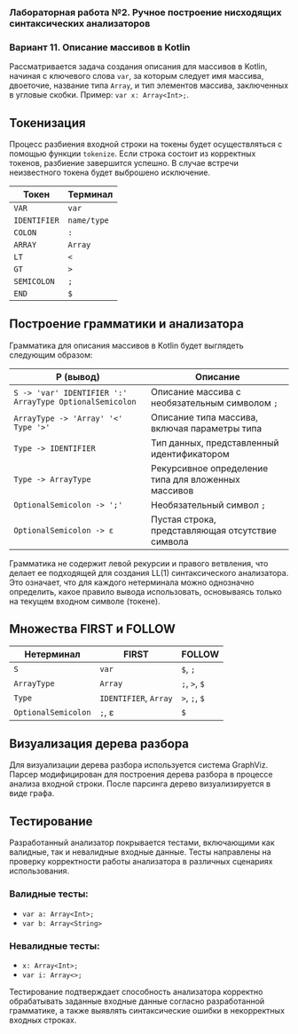 ### Лабораторная работа №2. Ручное построение нисходящих синтаксических анализаторов

### Вариант 11. Описание массивов в Kotlin

Рассматривается задача создания описания для массивов в Kotlin, начиная с ключевого слова `var`, за которым следует имя массива, двоеточие, название типа `Array`, и тип элементов массива, заключенных в угловые скобки. Пример: `var x: Array<Int>;`.

## Токенизация

Процесс разбиения входной строки на токены будет осуществляться с помощью функции `tokenize`. Если строка состоит из корректных токенов, разбиение завершится успешно. В случае встречи неизвестного токена будет выброшено исключение.

| Токен        | Терминал    |
|--------------|-------------|
| `VAR`        | `var`       |
| `IDENTIFIER` | `name/type` |
| `COLON`      | `:`         |
| `ARRAY`      | `Array`     |
| `LT`         | `<`         |
| `GT`         | `>`         |
| `SEMICOLON`  | `;`         |
| `END`        | `$`         |

## Построение грамматики и анализатора

Грамматика для описания массивов в Kotlin будет выглядеть следующим образом:

| P (вывод)                                       | Описание                                             |
|-------------------------------------------------|------------------------------------------------------|
| `S -> 'var' IDENTIFIER ':' ArrayType OptionalSemicolon` | Описание массива с необязательным символом `;`      |
| `ArrayType -> 'Array' '<' Type '>'`             | Описание типа массива, включая параметры типа       |
| `Type -> IDENTIFIER`                            | Тип данных, представленный идентификатором          |
| `Type -> ArrayType`                             | Рекурсивное определение типа для вложенных массивов |
| `OptionalSemicolon -> ';'`                      | Необязательный символ `;`                           |
| `OptionalSemicolon -> ε`                        | Пустая строка, представляющая отсутствие символа    |

Грамматика не содержит левой рекурсии и правого ветвления, что делает ее подходящей для создания LL(1) синтаксического анализатора. Это означает, что для каждого нетерминала можно однозначно определить, какое правило вывода использовать, основываясь только на текущем входном символе (токене).

## Множества FIRST и FOLLOW

| Нетерминал        | FIRST                 | FOLLOW               |
|-------------------|-----------------------|----------------------|
| `S`               | `var`                 | `$`, `;`             |
| `ArrayType`       | `Array`               | `;`, `>`, `$`        |
| `Type`            | `IDENTIFIER`, `Array` | `>`, `;`, `$`        |
| `OptionalSemicolon`| `;`, ε               | `$`                  |

## Визуализация дерева разбора

Для визуализации дерева разбора используется система GraphViz. Парсер модифицирован для построения дерева разбора в процессе анализа входной строки. После парсинга дерево визуализируется в виде графа.

## Тестирование

Разработанный анализатор покрывается тестами, включающими как валидные, так и невалидные входные данные. Тесты направлены на проверку корректности работы анализатора в различных сценариях использования.

### Валидные тесты:
- `var a: Array<Int>;`
- `var b: Array<String>`

### Невалидные тесты:
- `x: Array<Int>;`
- `var i: Array<>;`

Тестирование подтверждает способность анализатора корректно обрабатывать заданные входные данные согласно разработанной грамматике, а также выявлять синтаксические ошибки в некорректных входных строках.

